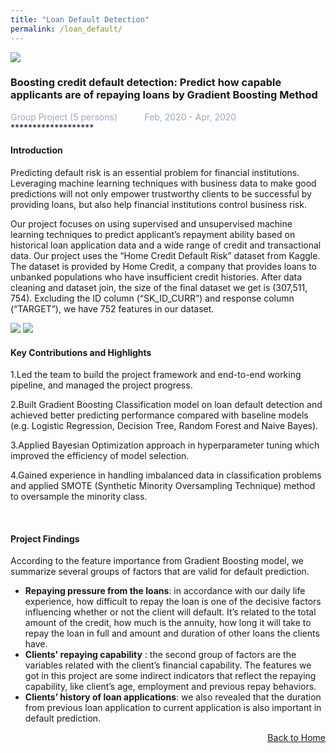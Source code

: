 ```yaml
---
title: "Loan Default Detection"
permalink: /loan_default/
---
```


<img src="/cv-portfolio/assets/images/loans600.png" />

### Boosting credit default detection: Predict how capable applicants are of repaying loans by Gradient Boosting Method
<div style="color:#97AAC3">
  Group Project (5 persons) &nbsp;&nbsp;&nbsp;&nbsp;&nbsp;&nbsp;&nbsp;&nbsp;&nbsp; Feb, 2020 - Apr, 2020
</div>
*******************
  
  
#### Introduction
Predicting default risk is an essential problem for financial institutions. Leveraging machine learning techniques with business data to make good predictions will not only empower trustworthy clients to be successful by providing loans, but also help financial institutions control business risk.  

Our project focuses on using supervised and unsupervised machine learning techniques to predict applicant’s repayment ability based on historical loan application data and a wide range of credit and transactional data. Our project uses the “Home Credit Default Risk” dataset from Kaggle. The dataset is provided by Home Credit, a company that provides loans to unbanked populations who have insufficient credit histories. After data cleaning and dataset join, the size of the final dataset we get is (307,511, 754). Excluding the ID column (“SK_ID_CURR”) and response column (“TARGET”), we have 752 features in our dataset.

<img src="/cv-portfolio/assets/images/loandefault1.png" />

<img src="/cv-portfolio/assets/images/loandefault2.png" />

<br/>

#### Key Contributions and Highlights
1.Led the team to build the project framework and end-to-end working pipeline, and managed the project progress.   

2.Built Gradient Boosting Classification model on loan default detection and achieved better predicting performance compared with baseline models (e.g. Logistic Regression, Decision Tree, Random Forest and Naive Bayes).  

3.Applied Bayesian Optimization approach in hyperparameter tuning which improved the efficiency of model selection.  

4.Gained experience in handling imbalanced data in classification problems and applied SMOTE (Synthetic Minority Oversampling Technique) method to oversample the minority class.

<br/>

#### Project Findings
According to the feature importance from Gradient Boosting model, we summarize several groups of factors that are valid for default prediction.
- **Repaying pressure from the loans**: in accordance with our daily life experience, how difficult to repay the loan is one of the decisive factors influencing whether or not the client will default. It’s related to the total amount of the credit, how much is the annuity, how long it will take to repay the loan in full and amount and duration of other loans the clients have.
- **Clients' repaying capability** : the second group of factors are the variables related with the client’s financial capability. The features we got in this project are some indirect indicators that reflect the repaying capability, like client’s age, employment and previous repay behaviors.
- **Clients’ history of loan applications**: we also revealed that the duration from previous loan application to current application is also important in default prediction.

<p align="right"><a href="javascript:history.back()"><u>Back to Home</u></a></p>
